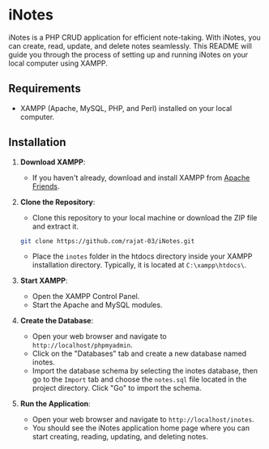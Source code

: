# iNotes

iNotes is a PHP CRUD application for efficient note-taking. With iNotes, you can create, read, update, and delete notes seamlessly. This README will guide you through the process of setting up and running iNotes on your local computer using XAMPP.

## Requirements

- XAMPP (Apache, MySQL, PHP, and Perl) installed on your local computer.

## Installation

1. **Download XAMPP**:

   - If you haven't already, download and install XAMPP from [Apache Friends](https://www.apachefriends.org/index.html).

2. **Clone the Repository**:

   - Clone this repository to your local machine or download the ZIP file and extract it.

   ```sh
   git clone https://github.com/rajat-03/iNotes.git
   ```

   - Place the `inotes` folder in the htdocs directory inside your XAMPP installation directory. Typically, it is located at `C:\xampp\htdocs\`.

3. **Start XAMPP**:

    - Open the XAMPP Control Panel.
    - Start the Apache and MySQL modules.

4. **Create the Database**:

    - Open your web browser and navigate to `http://localhost/phpmyadmin`.
    - Click on the "Databases" tab and create a new database named inotes.
    - Import the database schema by selecting the inotes database, then go to the `Import` tab and choose the `notes.sql` file located in the project directory. Click "Go" to import the schema.

5. **Run the Application**:

    - Open your web browser and navigate to `http://localhost/inotes`.
    - You should see the iNotes application home page where you can start creating, reading, updating, and deleting notes.